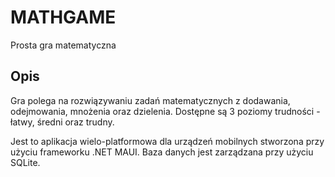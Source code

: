 
# MATHGAME

Prosta gra matematyczna 

## Opis 

Gra polega na rozwiązywaniu zadań matematycznych z dodawania, odejmowania, mnożenia oraz dzielenia. 
Dostępne są 3 poziomy trudności - łatwy, średni oraz trudny.

Jest to aplikacja wielo-platformowa dla urządzeń mobilnych stworzona przy użyciu frameworku .NET MAUI.
Baza danych jest zarządzana przy użyciu SQLite.

